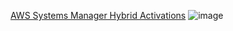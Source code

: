 [AWS Systems Manager Hybrid Activations](https://docs.aws.amazon.com/systems-manager/latest/userguide/activations.html)
![image](https://github.com/user-attachments/assets/8f60478c-a332-4180-a3e7-da53ea3bdd51)
